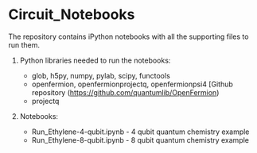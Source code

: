 # Circuit_Notebooks

The repository contains iPython notebooks with all the supporting files to run them.

1. Python libraries needed to run the notebooks:
   * glob, h5py, numpy, pylab, scipy, functools
   * openfermion, openfermionprojectq, openfermionpsi4 [Github repository (https://github.com/quantumlib/OpenFermion)
   * projectq

2. Notebooks:
   * Run_Ethylene-4-qubit.ipynb - 4 qubit quantum chemistry example
   * Run_Ethylene-8-qubit.ipynb - 8 qubit quantum chemistry example


